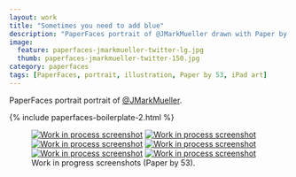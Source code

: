 ```yaml
---
layout: work
title: "Sometimes you need to add blue"
description: "PaperFaces portrait of @JMarkMueller drawn with Paper by 53 on an iPad."
image: 
  feature: paperfaces-jmarkmueller-twitter-lg.jpg
  thumb: paperfaces-jmarkmueller-twitter-150.jpg
category: paperfaces
tags: [PaperFaces, portrait, illustration, Paper by 53, iPad art]
---
```


PaperFaces portrait portrait of [@JMarkMueller](http://twitter.com/JMarkMueller).

{% include paperfaces-boilerplate-2.html %}

<figure class="half">
	<a href="{{ site.url }}/images/paperfaces-jmarkmueller-process-1-lg.jpg"><img src="{{ site.url }}/images/paperfaces-jmarkmueller-process-1-600.jpg" alt="Work in process screenshot"></a>
	<a href="{{ site.url }}/images/paperfaces-jmarkmueller-process-2-lg.jpg"><img src="{{ site.url }}/images/paperfaces-jmarkmueller-process-2-600.jpg" alt="Work in process screenshot"></a>
	<a href="{{ site.url }}/images/paperfaces-jmarkmueller-process-3-lg.jpg"><img src="{{ site.url }}/images/paperfaces-jmarkmueller-process-3-600.jpg" alt="Work in process screenshot"></a>
	<a href="{{ site.url }}/images/paperfaces-jmarkmueller-process-4-lg.jpg"><img src="{{ site.url }}/images/paperfaces-jmarkmueller-process-4-600.jpg" alt="Work in process screenshot"></a>
	<a href="{{ site.url }}/images/paperfaces-jmarkmueller-process-5-lg.jpg"><img src="{{ site.url }}/images/paperfaces-jmarkmueller-process-5-600.jpg" alt="Work in process screenshot"></a>
	<a href="{{ site.url }}/images/paperfaces-jmarkmueller-process-6-lg.jpg"><img src="{{ site.url }}/images/paperfaces-jmarkmueller-process-6-600.jpg" alt="Work in process screenshot"></a>
	<figcaption>Work in progress screenshots (Paper by 53).</figcaption>
</figure>